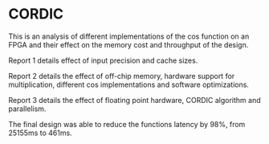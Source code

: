 # CORDIC

This is an analysis of different implementations of the cos function on an FPGA and their effect on the memory cost and throughput of the design.

Report 1 details effect of input precision and cache sizes.

Report 2 details the effect of off-chip memory, hardware support for multiplication, different cos implementations and software optimizations.

Report 3 details the effect of floating point hardware, CORDIC algorithm and parallelism.

The final design was able to reduce the functions latency by 98%, from 25155ms to 461ms.

